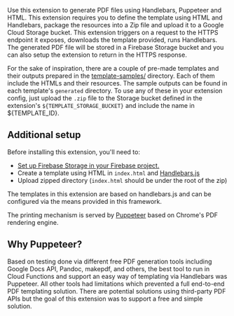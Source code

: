 Use this extension to generate PDF files using Handlebars, Puppeteer and HTML. 
This extension requires you to define the template using HTML and Handlebars, package
the resources into a Zip file and upload it to a Google Cloud Storage bucket. 
This extension triggers on a request to the HTTPS endpoint it exposes, downloads 
the template provided, runs Handlebars. The generated PDF file will be stored in a 
Firebase Storage bucket and you can also setup the extension to return in the HTTPS response. 

For the sake of inspiration, there are a couple of pre-made templates and their outputs prepared
in the [template-samples/](/template-samples) directory. Each of them include the HTMLs and their 
resources. The sample outputs can be found in each template's `generated` directory. To use any 
of these in your extension config, just upload the `.zip` file to the Storage bucket 
defined in the extension's `${TEMPLATE_STORAGE_BUCKET}` and include the name in ${TEMPLATE_ID}. 
 

## Additional setup
Before installing this extension, you'll need to:

- [Set up Firebase Storage in your Firebase project.](https://firebase.google.com/docs/storage)
- Create a template using HTML in `index.html` and [Handlebars.js](https://handlebarsjs.com)
- Upload zipped directory (`index.html` should be under the root of the zip)
 

The templates in this extension are based on handlebars.js and can be configured
via the means provided in this framework. 

The printing mechanism is served by [Puppeteer](https://pptr.dev/) based on Chrome's PDF rendering
engine. 

## Why Puppeteer? 
Based on testing done via different free PDF generation tools including Google Docs API, Pandoc, makepdf,
and others, the best tool to run in Cloud Functions and support an easy way of templating via Handlebars
was Puppeteer. All other tools had limitations which prevented a full end-to-end PDF templating solution. There 
are potential solutions using third-party PDF APIs but the goal of this extension was to support a free
and simple solution. 
